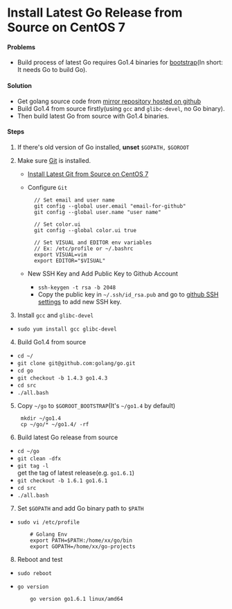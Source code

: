 # Install Latest Go Release from Source on CentOS 7

#### Problems
* Build process of latest Go requires Go1.4 binaries for [bootstrap](https://github.com/golang/go/blob/master/doc/install-source.html)(In short: It needs Go to build Go).

#### Solution
* Get golang source code from [mirror repository  hosted on github](https://github.com/golang/go)
* Build Go1.4 from source firstly(using `gcc` and `glibc-devel`, no Go binary).
* Then build latest Go from source with Go1.4 binaries.

#### Steps
1. If there's old version of Go installed, **unset** `$GOPATH,` `$GOROOT`

2. Make sure [Git](https://git-scm.com/) is installed.
    * [Install Latest Git from Source on CentOS 7](https://github.com/northbright/Notes/blob/master/Git/install-latest-git-from-source-on-centos-7.md)
    * Configure `Git`

            // Set email and user name
            git config --global user.email "email-for-github"
            git config --global user.name "user name"

            // Set color.ui
            git config --global color.ui true

            // Set VISUAL and EDITOR env variables
            // Ex: /etc/profile or ~/.bashrc
            export VISUAL=vim
            export EDITOR="$VISUAL"

    * New SSH Key and Add Public Key to Github Account
        * `ssh-keygen -t rsa -b 2048`
        * Copy the public key in `~/.ssh/id_rsa.pub` and go to [github SSH settings](https://github.com/settings/ssh) to add new SSH key.

3. Install `gcc` and `glibc-devel`
  * `sudo yum install gcc glibc-devel`

4. Build Go1.4 from source
  * `cd ~/`
  * `git clone git@github.com:golang/go.git`
  * `cd go`
  * `git checkout -b 1.4.3 go1.4.3`
  * `cd src`
  * `./all.bash`

5. Copy `~/go` to `$GOROOT_BOOTSTRAP`(It's `~/go1.4` by default)

        mkdir ~/go1.4
        cp ~/go/* ~/go1.4/ -rf

6.  Build latest Go release from source
  * `cd ~/go`
  * `git clean -dfx`
  * `git tag -l`  
     get the tag of latest release(e.g. `go1.6.1`) 
  * `git checkout -b 1.6.1 go1.6.1`
  * `cd src`
  * `./all.bash`

7. Set `$GOPATH` and add Go binary path to `$PATH`
  * `sudo vi /etc/profile`

            # Golang Env
            export PATH=$PATH:/home/xx/go/bin
            export GOPATH=/home/xx/go-projects

8. Reboot and test
  * `sudo reboot`
  * `go version`
                        
            go version go1.6.1 linux/amd64

